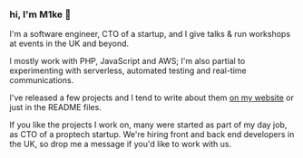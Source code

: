 ### hi, I'm M1ke 👋

I'm a software engineer, CTO of a startup, and I give talks & run workshops at events in the UK and beyond.

I mostly work with PHP, JavaScript and AWS; I'm also partial to experimenting with serverless, automated testing and real-time communications.

I've released a few projects and I tend to write about them [on my website](https://m1ke.me) or just in the README files.

If you like the projects I work on, many were started as part of my day job, as CTO of a proptech startup. We're hiring front and back end developers in the UK, so drop me a message if you'd like to work with us.
